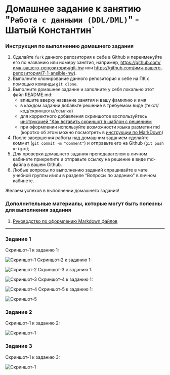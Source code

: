 # Домашнее задание к занятию "`Работа с данными (DDL/DML)`" - Шатый Константин`


### Инструкция по выполнению домашнего задания

   1. Сделайте `fork` данного репозитория к себе в Github и переименуйте его по названию или номеру занятия, например, https://github.com/имя-вашего-репозитория/git-hw или  https://github.com/имя-вашего-репозитория/7-1-ansible-hw).
   2. Выполните клонирование данного репозитория к себе на ПК с помощью команды `git clone`.
   3. Выполните домашнее задание и заполните у себя локально этот файл README.md:
      - впишите вверху название занятия и вашу фамилию и имя
      - в каждом задании добавьте решение в требуемом виде (текст/код/скриншоты/ссылка)
      - для корректного добавления скриншотов воспользуйтесь [инструкцией "Как вставить скриншот в шаблон с решением](https://github.com/netology-code/sys-pattern-homework/blob/main/screen-instruction.md)
      - при оформлении используйте возможности языка разметки md (коротко об этом можно посмотреть в [инструкции  по MarkDown](https://github.com/netology-code/sys-pattern-homework/blob/main/md-instruction.md))
   4. После завершения работы над домашним заданием сделайте коммит (`git commit -m "comment"`) и отправьте его на Github (`git push origin`);
   5. Для проверки домашнего задания преподавателем в личном кабинете прикрепите и отправьте ссылку на решение в виде md-файла в вашем Github.
   6. Любые вопросы по выполнению заданий спрашивайте в чате учебной группы и/или в разделе “Вопросы по заданию” в личном кабинете.
   
Желаем успехов в выполнении домашнего задания!
   
### Дополнительные материалы, которые могут быть полезны для выполнения задания

1. [Руководство по оформлению Markdown файлов](https://gist.github.com/Jekins/2bf2d0638163f1294637#Code)

---

### Задание 1

Скриншот-1 к заданию 1:

![Скриншот-1](https://github.com/kshatyy/ddl/blob/main/img/1-1.png)
Скриншот-2 к заданию 1:

![Скриншот-2](https://github.com/kshatyy/ddl/blob/main/img/1-2.png)
Скриншот-3 к заданию 1:

![Скриншот-3](https://github.com/kshatyy/ddl/blob/main/img/1-3.png)
Скриншот-4 к заданию 1:

![Скриншот-4](https://github.com/kshatyy/ddl/blob/main/img/1-4.png)
Скриншот-5 к заданию 1:

![Скриншот-5](https://github.com/kshatyy/ddl/blob/main/img/1-5.png)


### Задание 2

Скриншот-1 к заданию 2:

![Скриншот-1](https://github.com/kshatyy/ddl/blob/main/img/2-1.png)

### Задание 3

Скриншот-1 к заданию 3:

![Скриншот-1](https://github.com/kshatyy/ddl/blob/main/img/3-1.png)
